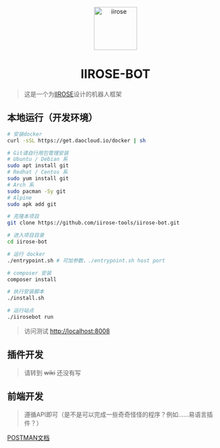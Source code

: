 <p align="center">
<img src="https://i.loli.net/2020/05/11/bRMo78CNJP4HIiX.png" alt="iirose" width="100">
</p>
<h1 align="center">IIROSE-BOT</h1>

> 这是一个为[IIROSE](https://iirose.com/)设计的机器人框架

## 本地运行（开发环境）

```bash
# 安装docker
curl -sSL https://get.daocloud.io/docker | sh

# Git请自行用包管理安装
# Ubuntu / Debian 系
sudo apt install git
# Redhat / Centos 系
sudo yum install git
# Arch 系
sudo pacman -Sy git
# Alpine 
sudo apk add git

# 克隆本项目
git clone https://github.com/iirose-tools/iirose-bot.git

# 进入项目目录
cd iirose-bot

# 运行 docker
./entrypoint.sh # 可加参数，./entrypoint.sh host port

# composer 安装
composer install

# 执行安装脚本
./install.sh

# 运行站点
./iirosebot run
```
> 访问测试 [http://localhost:8008](http://localhost:8008)

## 插件开发

> 请转到 ~~wiki~~ 还没有写

## 前端开发

> 遵循API即可（是不是可以完成一些奇奇怪怪的程序？例如......易语言插件？）

[POSTMAN文档 ](https://documenter.getpostman.com/view/10410469/T1DiFzz8?version=latest)
